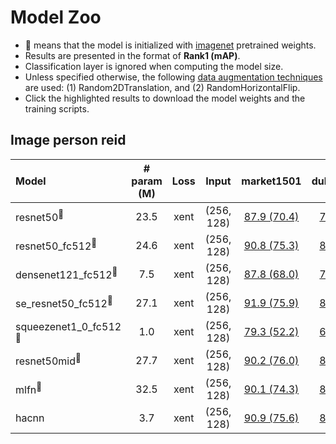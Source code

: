 # Model Zoo
- :dog: means that the model is initialized with [imagenet](http://www.image-net.org/) pretrained weights.
- Results are presented in the format of **Rank1 (mAP)**.
- Classification layer is ignored when computing the model size.
- Unless specified otherwise, the following [data augmentation techniques](torchreid/transforms.py) are used: (1) Random2DTranslation, and (2) RandomHorizontalFlip.
- Click the highlighted results to download the model weights and the training scripts.

## Image person reid
| Model | # param (M) | Loss | Input | market1501  | dukemtmcreid | msmt17 |
| :--- | :---: | :---: | :---: | :---: | :---: | :---: |
| resnet50<sup>:dog:</sup> | 23.5  | xent | (256, 128) | [87.9 (70.4)](http://www.eecs.qmul.ac.uk/~kz303/deep-person-reid/model-zoo/image-models/resnet50_market_xent.zip) | [78.3 (58.9)](http://www.eecs.qmul.ac.uk/~kz303/deep-person-reid/model-zoo/image-models/resnet50_duke_xent.zip) | [63.2 (33.9)](http://www.eecs.qmul.ac.uk/~kz303/deep-person-reid/model-zoo/image-models/resnet50_msmt_xent.zip) |
| resnet50_fc512<sup>:dog:</sup> | 24.6 | xent | (256, 128) | [90.8 (75.3)](http://www.eecs.qmul.ac.uk/~kz303/deep-person-reid/model-zoo/image-models/resnet50_fc512_market_xent.zip) | [81.0 (64.0)](http://www.eecs.qmul.ac.uk/~kz303/deep-person-reid/model-zoo/image-models/resnet50_fc512_duke_xent.zip) | [69.6 (38.4)](http://www.eecs.qmul.ac.uk/~kz303/deep-person-reid/model-zoo/image-models/resnet50_fc512_msmt_xent.zip) |
| densenet121_fc512<sup>:dog:</sup> | 7.5 | xent | (256, 128) | [87.8 (68.0)](http://www.eecs.qmul.ac.uk/~kz303/deep-person-reid/model-zoo/image-models/densenet121_fc512_market_xent.zip) | [79.7 (58.8)](http://www.eecs.qmul.ac.uk/~kz303/deep-person-reid/model-zoo/image-models/densenet121_fc512_duke_xent.zip) | [67.6 (35.0)](http://www.eecs.qmul.ac.uk/~kz303/deep-person-reid/model-zoo/image-models/densenet121_fc512_msmt_xent.zip) |
| se_resnet50_fc512<sup>:dog:</sup> | 27.1 | xent | (256, 128) | [91.9 (75.9)](http://www.eecs.qmul.ac.uk/~kz303/deep-person-reid/model-zoo/image-models/se_resnet50_fc512_market_xent.zip) | [81.5 (63.7)](http://www.eecs.qmul.ac.uk/~kz303/deep-person-reid/model-zoo/image-models/se_resnet50_fc512_duke_xent.zip) | [71.1 (39.8)](http://www.eecs.qmul.ac.uk/~kz303/deep-person-reid/model-zoo/image-models/se_resnet50_fc512_msmt_xent.zip) |
| squeezenet1_0_fc512<sup>:dog:</sup> | 1.0 | xent | (256, 128) | [79.3 (52.2)](http://www.eecs.qmul.ac.uk/~kz303/deep-person-reid/model-zoo/image-models/squeezenet1_0_fc512_market_xent.zip) | [66.6 (42.6)](http://www.eecs.qmul.ac.uk/~kz303/deep-person-reid/model-zoo/image-models/squeezenet1_0_fc512_duke_xent.zip) | [44.1 (17.1)](http://www.eecs.qmul.ac.uk/~kz303/deep-person-reid/model-zoo/image-models/squeezenet1_0_fc512_msmt_xent.zip) |
| resnet50mid<sup>:dog:</sup> | 27.7 | xent | (256, 128) | [90.2 (76.0)](http://www.eecs.qmul.ac.uk/~kz303/deep-person-reid/model-zoo/image-models/resnet50mid_market_xent.zip) | [81.6 (64.0)](http://www.eecs.qmul.ac.uk/~kz303/deep-person-reid/model-zoo/image-models/resnet50mid_duke_xent.zip) | [69.0 (38.0)](http://www.eecs.qmul.ac.uk/~kz303/deep-person-reid/model-zoo/image-models/resnet50mid_msmt_xent.zip) |
| mlfn<sup>:dog:</sup> | 32.5 | xent | (256, 128) | [90.1 (74.3)](http://www.eecs.qmul.ac.uk/~kz303/deep-person-reid/model-zoo/image-models/mlfn_market_xent.zip) | [81.1 (63.2)](http://www.eecs.qmul.ac.uk/~kz303/deep-person-reid/model-zoo/image-models/mlfn_duke_xent.zip) | [66.4 (37.2)](http://www.eecs.qmul.ac.uk/~kz303/deep-person-reid/model-zoo/image-models/mlfn_msmt_xent.zip) |
| hacnn | 3.7 | xent | (256, 128) | [90.9 (75.6)](http://www.eecs.qmul.ac.uk/~kz303/deep-person-reid/model-zoo/image-models/hacnn_market_xent.zip) | [80.1 (63.2)](http://www.eecs.qmul.ac.uk/~kz303/deep-person-reid/model-zoo/image-models/hacnn_duke_xent.zip) | [64.7 (37.2)](http://www.eecs.qmul.ac.uk/~kz303/deep-person-reid/model-zoo/image-models/hacnn_msmt_xent.zip) |